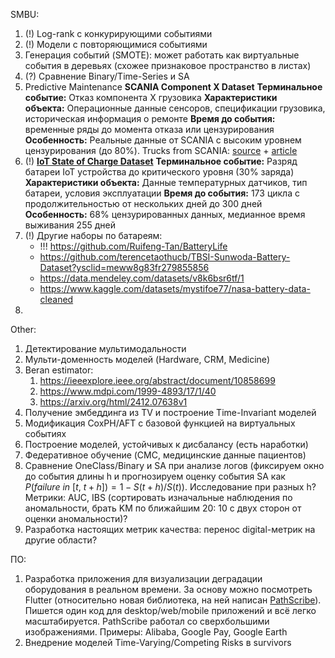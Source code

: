
SMBU:
1. (!) Log-rank с конкурирующими событиями
2. (!) Модели с повторяющимися событиями
3. Генерация событий (SMOTE): может работать как виртуальные события в деревьях (схожее признаковое пространство в листах)
4. (?) Сравнение Binary/Time-Series и SA
5. Predictive Maintenance **SCANIA Component X Dataset**
    **Терминальное событие:** Отказ компонента X грузовика
    **Характеристики объекта:** Операционные данные сенсоров, спецификации грузовика, историческая информация о ремонте
    **Время до события:** временные ряды до момента отказа или цензурирования
    **Особенность:** Реальные данные от SCANIA с высоким уровнем цензурирования (до 80%). Trucks from SCANIA: [source](https://researchdata.se/en/catalogue/dataset/2024-34) + [article](https://arxiv.org/html/2401.15199v1)
6. (!) [**IoT State of Charge Dataset**](https://www.inovex.de/de/blog/survival-analysis-for-state-of-charge-prediction-in-iot-devices/)
   **Терминальное событие:** Разряд батареи IoT устройства до критического уровня (30% заряда)
   **Характеристики объекта:** Данные температурных датчиков, тип батареи, условия эксплуатации
   **Время до события:** 173 цикла с продолжительностью от нескольких дней до 300 дней
   **Особенность:** 68% цензурированных данных, медианное время выживания 255 дней
7. (!) Другие наборы по батареям:
   - !!! https://github.com/Ruifeng-Tan/BatteryLife
   - https://github.com/terencetaothucb/TBSI-Sunwoda-Battery-Dataset?ysclid=meww8g83fr279855856
   - https://data.mendeley.com/datasets/v8k6bsr6tf/1
   - https://www.kaggle.com/datasets/mystifoe77/nasa-battery-data-cleaned
1. 
   

Other:
1. Детектирование мультимодальности
2. Мульти-доменность моделей (Hardware, CRM, Medicine)
3. Beran estimator: 
	1. https://ieeexplore.ieee.org/abstract/document/10858699
	2. https://www.mdpi.com/1999-4893/17/1/40
	3. https://arxiv.org/html/2412.07638v1
4. Получение эмбеддинга из TV и построение Time-Invariant моделей
5. Модификация CoxPH/AFT с базовой функцией на виртуальных событиях
6. Построение моделей, устойчивых к дисбалансу (есть наработки)
7. Федеративное обучение (CMC, медицинские данные пациентов)
8. Сравнение OneClass/Binary и SA при анализе логов (фиксируем окно до события длины h и прогнозируем оценку события SA как $P(failure~in~[t,~t+h]) = 1 - S(t+h) / S(t)$). Исследование при разных h?
    Метрики: AUC, IBS (сортировать изначальные наблюдения по аномальности, брать KM по ближайшим 20: 10 с двух сторон от оценки аномальности)?
9. Разработка настоящих метрик качества: перенос digital-метрик на другие области?

ПО:
1. Разработка приложения для визуализации деградации оборудования в реальном времени. За основу можно посмотреть Flutter (относительно новая библиотека, на ней написан [PathScribe](https://www.pathscribe.ru/news/icbsp-2023/)). Пишется один код для desktop/web/mobile приложений и всё легко масштабируется. PathScribe работал со сверхбольшими изображениями.
   Примеры: Alibaba, Google Pay, Google Earth
2. Внедрение моделей Time-Varying/Competing Risks в survivors